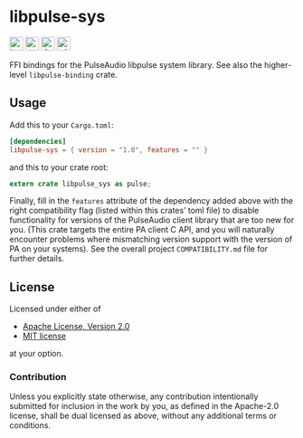 libpulse-sys
============

[<img alt="travis.com" src="https://img.shields.io/travis/com/jnqnfe/pulse-binding-rust?style=for-the-badge" height="24">](https://travis-ci.com/jnqnfe/pulse-binding-rust)
[<img alt="crates.io" src="https://img.shields.io/crates/v/libpulse-sys?style=for-the-badge" height="24">](https://crates.io/crates/libpulse-sys)
[<img alt="docs.rs" src="https://img.shields.io/crates/v/libpulse-sys?color=5479ab&label=docs.rs&style=for-the-badge" height="24">](https://docs.rs/libpulse-sys)
[<img alt="min-rust-version" src="https://img.shields.io/static/v1?label=RUST&message=1.41%2B&color=informational&style=for-the-badge" height="24">](https://rust-lang.github.io/rfcs/2495-min-rust-version.html)

FFI bindings for the PulseAudio libpulse system library. See also the higher-level
`libpulse-binding` crate.

## Usage

Add this to your `Cargo.toml`:

```toml
[dependencies]
libpulse-sys = { version = "1.0", features = "" }
```

and this to your crate root:

```rust
extern crate libpulse_sys as pulse;
```

Finally, fill in the `features` attribute of the dependency added above with the right compatibility
flag (listed within this crates’ toml file) to disable functionality for versions of the PulseAudio
client library that are too new for you. (This crate targets the entire PA client C API, and you
will naturally encounter problems where mismatching version support with the version of PA on your
systems). See the overall project `COMPATIBILITY.md` file for further details.

## License

Licensed under either of

 * [Apache License, Version 2.0](http://www.apache.org/licenses/LICENSE-2.0)
 * [MIT license](http://opensource.org/licenses/MIT)

at your option.

### Contribution

Unless you explicitly state otherwise, any contribution intentionally submitted for inclusion in the
work by you, as defined in the Apache-2.0 license, shall be dual licensed as above, without any
additional terms or conditions.
